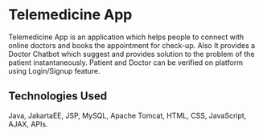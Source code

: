 # Telemedicine App
Telemedicine App is an application which helps people to connect with online doctors and books the appointment for check-up. Also It provides a Doctor Chatbot which suggest and provides solution to the problem of the patient instantaneously. Patient and Doctor can be verified on platform using Login/Signup feature.
## Technologies Used
Java, JakartaEE, JSP, MySQL, Apache Tomcat, HTML, CSS, JavaScript, AJAX, APIs.
